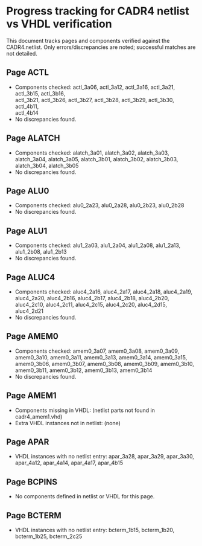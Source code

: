 # Progress tracking for CADR4 netlist vs VHDL verification

This document tracks pages and components verified against the CADR4.netlist.
Only errors/discrepancies are noted; successful matches are not detailed.

## Page ACTL
- Components checked: actl_3a06, actl_3a12, actl_3a16, actl_3a21, actl_3b15, actl_3b16,\
  actl_3b21, actl_3b26, actl_3b27, actl_3b28, actl_3b29, actl_3b30, actl_4b11,\
  actl_4b14
- No discrepancies found.

## Page ALATCH
- Components checked: alatch_3a01, alatch_3a02, alatch_3a03, alatch_3a04, alatch_3a05, alatch_3b01, alatch_3b02, alatch_3b03, alatch_3b04, alatch_3b05
- No discrepancies found.

## Page ALU0
- Components checked: alu0_2a23, alu0_2a28, alu0_2b23, alu0_2b28
- No discrepancies found.

## Page ALU1
- Components checked: alu1_2a03, alu1_2a04, alu1_2a08, alu1_2a13, alu1_2b08, alu1_2b13
- No discrepancies found.

## Page ALUC4
- Components checked: aluc4_2a16, aluc4_2a17, aluc4_2a18, aluc4_2a19, aluc4_2a20, aluc4_2b16, aluc4_2b17, aluc4_2b18, aluc4_2b20, aluc4_2c10, aluc4_2c11, aluc4_2c15, aluc4_2c20, aluc4_2d15, aluc4_2d21
- No discrepancies found.

## Page AMEM0
- Components checked: amem0_3a07, amem0_3a08, amem0_3a09, amem0_3a10, amem0_3a11, amem0_3a13,
  amem0_3a14, amem0_3a15, amem0_3b06, amem0_3b07, amem0_3b08, amem0_3b09, amem0_3b10,
  amem0_3b11, amem0_3b12, amem0_3b13, amem0_3b14
- No discrepancies found.

## Page AMEM1
- Components missing in VHDL: (netlist parts not found in cadr4_amem1.vhd)
- Extra VHDL instances not in netlist: (none)

## Page APAR
- VHDL instances with no netlist entry: apar_3a28, apar_3a29, apar_3a30,
  apar_4a12, apar_4a14, apar_4a17, apar_4b15

## Page BCPINS
- No components defined in netlist or VHDL for this page.

## Page BCTERM
- VHDL instances with no netlist entry: bcterm_1b15, bcterm_1b20, bcterm_1b25, bcterm_2c25
